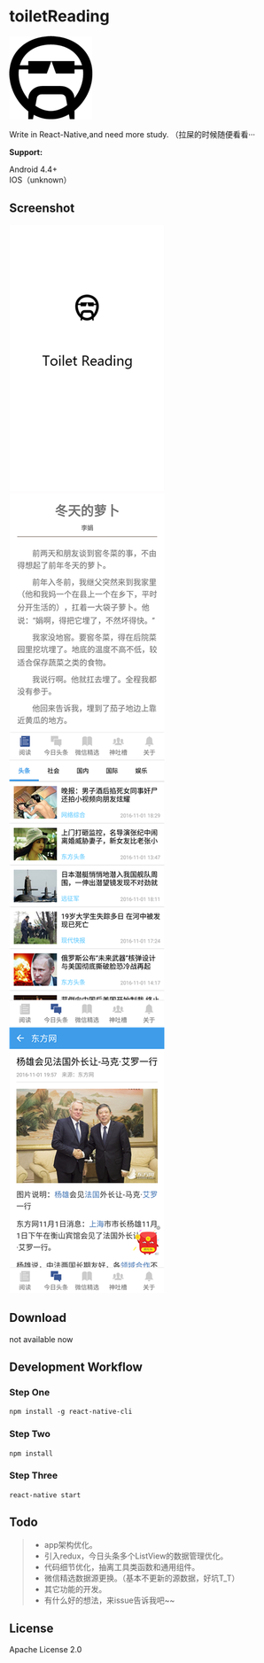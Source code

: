 # toiletReading

![toiletReading_Logo](./logo.png)

Write in React-Native,and need more study. （拉屎的时候随便看看···

**Support:**

Android 4.4+  
IOS（unknown）


## Screenshot
![toiletReading_Splash](./screenshot/1.png) ![toiletReading_Reading](./screenshot/2.png)
![toiletReading_News](./screenshot/3.png) ![toiletReading_Article](./screenshot/4.png)


## Download

not available now


## Development Workflow

### Step One

```
npm install -g react-native-cli
```
### Step Two

```
npm install
```
### Step Three

```
react-native start
```


## Todo
> * app架构优化。
> * 引入redux，今日头条多个ListView的数据管理优化。
> * 代码细节优化，抽离工具类函数和通用组件。
> * 微信精选数据源更换。（基本不更新的源数据，好坑T_T）
> * 其它功能的开发。
> * 有什么好的想法，来issue告诉我吧~~

## License

Apache License 2.0
